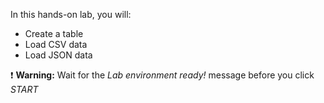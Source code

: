In this hands-on lab, you will:

- Create a table
- Load CSV data
- Load JSON data

❗ <strong>Warning:</strong> Wait for the *Lab environment ready!* message before you click *START*
